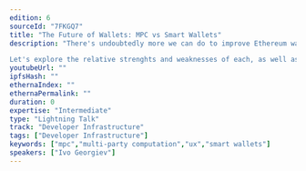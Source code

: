 ```yaml
---
edition: 6
sourceId: "7FKGQ7"
title: "The Future of Wallets: MPC vs Smart Wallets"
description: "There's undoubtedly more we can do to improve Ethereum wallet UX, and there's two technologies competing for this: MPC (multi-party computation) and smart wallets.

Let's explore the relative strenghts and weaknesses of each, as well as the protocol upgrades that will help (eg account abstractions, EIP3074 and EIP4337) and how those affect the comparsion."
youtubeUrl: ""
ipfsHash: ""
ethernaIndex: ""
ethernaPermalink: ""
duration: 0
expertise: "Intermediate"
type: "Lightning Talk"
track: "Developer Infrastructure"
tags: ["Developer Infrastructure"]
keywords: ["mpc","multi-party computation","ux","smart wallets"]
speakers: ["Ivo Georgiev"]
---
```

